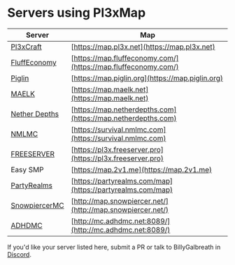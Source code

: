 # Servers using Pl3xMap

| Server                                            | Map                                                            |
| ------------------------------------------------- | -------------------------------------------------------------- |
| [Pl3xCraft](https://mc.pl3x.net)                  | [https://map.pl3x.net](https://map.pl3x.net)                   |
| [FluffEconomy](https://fluffeconomy.com/)         | [https://map.fluffeconomy.com/](https://map.fluffeconomy.com/) |
| [Piglin](https://www.piglin.org)                  | [https://map.piglin.org](https://map.piglin.org)               |
| [MAELK](https://maelk.net/)                       | [https://map.maelk.net](https://map.maelk.net)                 |
| [Nether Depths](https://netherdepths.com)         | [https://map.netherdepths.com](https://map.netherdepths.com)   |
| [NMLMC](https://nmlmc.com)                        | [https://survival.nmlmc.com](https://survival.nmlmc.com)       |
| [FREESERVER](https://freeserver.pro)              | [https://pl3x.freeserver.pro](https://pl3x.freeserver.pro)     |
| Easy SMP                                          | [https://map.2v1.me](https://map.2v1.me)                       |
| [PartyRealms](https://partyrealms.com/home)       | [https://partyrealms.com/map](https://partyrealms.com/map)     |
| [SnowpiercerMC](http://map.snowpiercer.net/)      | [http://map.snowpiercer.net/](http://map.snowpiercer.net/)     |
| [ADHDMC](https://adhdmc.enjin.com/)              | [http://mc.adhdmc.net:8089/](http://mc.adhdmc.net:8089/)       |

If you'd like your server listed here, submit a PR or talk to BillyGalbreath in [Discord](https://discord.gg/B8WpDPXeBh).
